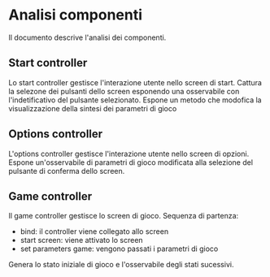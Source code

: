 
# Analisi componenti

Il documento descrive l'analisi dei componenti.

## Start controller

Lo start controller gestisce l'interazione utente nello screen di start.
Cattura la selezone dei pulsanti dello screen esponendo una osservabile con l'indetificativo del
pulsante selezionato.
Espone un metodo che modofica la visualizzazione della sintesi dei parametri di gioco


## Options controller

L'options controller gestisce l'interazione utente nello screen di opzioni.
Espone un'osservabile di parametri di gioco modificata alla selezione del pulsante di conferma dello screen.

## Game controller

Il game controller gestisce lo screen di gioco.
Sequenza di partenza:

  - bind: il controller viene collegato allo screen
  - start screen: viene attivato lo screen
  - set parameters game: vengono passati i parametri di gioco

Genera lo stato iniziale di gioco e l'osservabile degli stati sucessivi.


